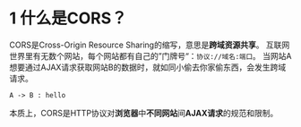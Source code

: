 # 1 什么是CORS？
CORS是Cross-Origin Resource Sharing的缩写，意思是**跨域资源共享**。
互联网世界里有无数个网站，每个网站都有自己的”门牌号“：`协议://域名:端口`。
当网站A想要通过AJAX请求获取网站B的数据时，就如同小偷去你家偷东西，会发生跨域请求。
```plantuml
A -> B : hello
```
本质上，CORS是HTTP协议对**浏览器**中**不同网站**间**AJAX请求**的规范和限制。

